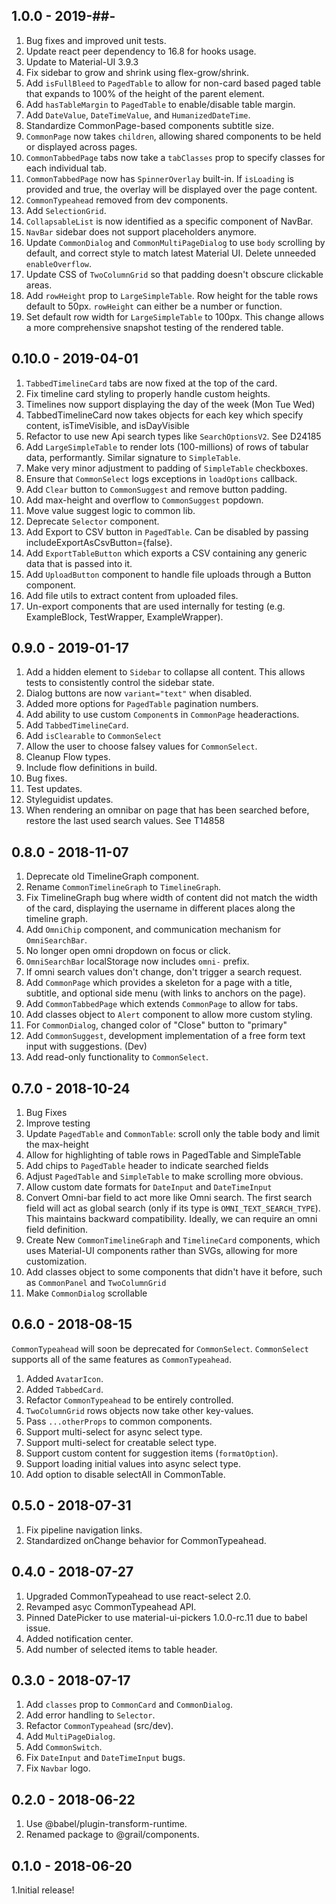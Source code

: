 ## 1.0.0 - 2019-##-

1. Bug fixes and improved unit tests.
2. Update react peer dependency to 16.8 for hooks usage.
3. Update to Material-UI 3.9.3
4. Fix sidebar to grow and shrink using flex-grow/shrink.
5. Add `isFullBleed` to `PagedTable` to allow for non-card based paged table that expands to 100% of the height of the parent element.
6. Add `hasTableMargin` to `PagedTable` to enable/disable table margin.
7. Add `DateValue`, `DateTimeValue`, and `HumanizedDateTime`.
8. Standardize CommonPage-based components subtitle size.
9. `CommonPage` now takes `children`, allowing shared components to be held or displayed across pages.
10. `CommonTabbedPage` tabs now take a `tabClasses` prop to specify classes for each individual tab.
11. `CommonTabbedPage` now has `SpinnerOverlay` built-in. If `isLoading` is provided and true, the overlay will be displayed over
    the page content.
12. `CommonTypeahead` removed from dev components.
13. Add `SelectionGrid`.
14. `CollapsableList` is now identified as a specific component of NavBar.
15. `NavBar` sidebar does not support placeholders anymore.
16. Update `CommonDialog` and `CommonMultiPageDialog` to use `body` scrolling by default, and correct style to match latest Material UI.
    Delete unneeded `enableOverflow`.
17. Update CSS of `TwoColumnGrid` so that padding doesn't obscure clickable areas.
18. Add `rowHeight` prop to `LargeSimpleTable`. Row height for the table
    rows default to 50px. `rowHeight` can either be a number or function.
19. Set default row width for `LargeSimpleTable` to 100px. This change allows a more comprehensive
    snapshot testing of the rendered table.

## 0.10.0 - 2019-04-01

1. `TabbedTimelineCard` tabs are now fixed at the top of the card.
2. Fix timeline card styling to properly handle custom heights.
3. Timelines now support displaying the day of the week (Mon Tue Wed)
4. TabbedTimelineCard now takes objects for each key which specify content,
   isTimeVisible, and isDayVisible
5. Refactor to use new Api search types like `SearchOptionsV2`. See D24185
6. Add `LargeSimpleTable` to render lots (100-millions) of rows of
   tabular data, performantly. Similar signature to `SimpleTable`.
7. Make very minor adjustment to padding of `SimpleTable` checkboxes.
8. Ensure that `CommonSelect` logs exceptions in `loadOptions` callback.
9. Add `Clear` button to `CommonSuggest` and remove button padding.
10. Add max-height and overflow to `CommonSuggest` popdown.
11. Move value suggest logic to common lib.
12. Deprecate `Selector` component.
13. Add Export to CSV button in `PagedTable`. Can be disabled by passing includeExportAsCsvButton={false}.
14. Add `ExportTableButton` which exports a CSV containing any generic data that is passed into it.
15. Add `UploadButton` component to handle file uploads through a Button component.
16. Add file utils to extract content from uploaded files.
17. Un-export components that are used internally for testing (e.g. ExampleBlock, TestWrapper, ExampleWrapper).

## 0.9.0 - 2019-01-17

1. Add a hidden element to `Sidebar` to collapse all content. This allows tests to consistently control the sidebar state.
2. Dialog buttons are now `variant="text"` when disabled.
3. Added more options for `PagedTable` pagination numbers.
4. Add ability to use custom `Component`s in `CommonPage` headeractions.
5. Add `TabbedTimelineCard`.
6. Add `isClearable` to `CommonSelect`
7. Allow the user to choose falsey values for `CommonSelect`.
8. Cleanup Flow types.
9. Include flow definitions in build.
10. Bug fixes.
11. Test updates.
12. Styleguidist updates.
13. When rendering an omnibar on page that has been searched before, restore the last used search values. See T14858

## 0.8.0 - 2018-11-07

1. Deprecate old TimelineGraph component.
2. Rename `CommonTimelineGraph` to `TimelineGraph`.
3. Fix TimelineGraph bug where width of content did not match the width
   of the card, displaying the username in different places along the
   timeline graph.
4. Add `OmniChip` component, and communication mechanism for `OmniSearchBar`.
5. No longer open omni dropdown on focus or click.
6. `OmniSearchBar` localStorage now includes `omni-` prefix.
7. If omni search values don't change, don't trigger a search request.
8. Add `CommonPage` which provides a skeleton for a page with a title, subtitle, and optional side menu (with links to
   anchors on the page).
9. Add `CommonTabbedPage` which extends `CommonPage` to allow for tabs.
10. Add classes object to `Alert` component to allow more custom styling.
11. For `CommonDialog`, changed color of "Close" button to "primary"
12. Add `CommonSuggest`, development implementation of a free form text input with suggestions. (Dev)
13. Add read-only functionality to `CommonSelect`.

## 0.7.0 - 2018-10-24

1.  Bug Fixes
2.  Improve testing
3.  Update `PagedTable` and `CommonTable`: scroll only the table body and limit the max-height
4.  Allow for highlighting of table rows in PagedTable and SimpleTable
5.  Add chips to `PagedTable` header to indicate searched fields
6.  Adjust `PagedTable` and `SimpleTable` to make scrolling more obvious.
7.  Allow custom date formats for `DateInput` and `DateTimeInput`
8.  Convert Omni-bar field to act more like Omni search.
    The first search field will act as global search (only if its type is `OMNI_TEXT_SEARCH_TYPE`).
    This maintains backward compatibility. Ideally, we can require an omni field definition.
9.  Create New `CommonTimelineGraph` and `TimelineCard` components, which uses Material-UI components rather than SVGs, allowing for
    more customization.
10. Add classes object to some components that didn't have it before, such as `CommonPanel` and `TwoColumnGrid`
11. Make `CommonDialog` scrollable

## 0.6.0 - 2018-08-15

`CommonTypeahead` will soon be deprecated for `CommonSelect`. `CommonSelect` supports all of the same features
as `CommonTypeahead`.

1.  Added `AvatarIcon`.
2.  Added `TabbedCard`.
3.  Refactor `CommonTypeahead` to be entirely controlled.
4.  `TwoColumnGrid` rows objects now take other key-values.
5.  Pass `...otherProps` to common components.
6.  Support multi-select for async select type.
7.  Support multi-select for creatable select type.
8.  Support custom content for suggestion items (`formatOption`).
9.  Support loading initial values into async select type.
10. Add option to disable selectAll in CommonTable.

## 0.5.0 - 2018-07-31

1.  Fix pipeline navigation links.
2.  Standardized onChange behavior for CommonTypeahead.

## 0.4.0 - 2018-07-27

1.  Upgraded CommonTypeahead to use react-select 2.0.
2.  Revamped asyc CommonTypeahead API.
3.  Pinned DatePicker to use material-ui-pickers 1.0.0-rc.11 due to babel issue.
4.  Added notification center.
5.  Add number of selected items to table header.

## 0.3.0 - 2018-07-17

1.  Add `classes` prop to `CommonCard` and `CommonDialog`.
2.  Add error handling to `Selector`.
3.  Refactor `CommonTypeahead` (src/dev).
4.  Add `MultiPageDialog`.
5.  Add `CommonSwitch`.
6.  Fix `DateInput` and `DateTimeInput` bugs.
7.  Fix `Navbar` logo.

## 0.2.0 - 2018-06-22

1.  Use @babel/plugin-transform-runtime.
2.  Renamed package to @grail/components.

## 0.1.0 - 2018-06-20

1.Initial release!
